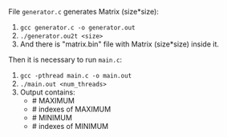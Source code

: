 File `generator.c` generates Matrix (size\*size):

1. `gcc generator.c -o generator.out`
2. `./generator.ou2t <size>`
3. And there is "matrix.bin" file with Matrix (size\*size) inside it.


Then it is necessary to run `main.c`:

1. `gcc -pthread main.c -o main.out`
2. `./main.out <num_threads>`
3. Output contains:
    - \# MAXIMUM
    - \# indexes of MAXIMUM
    - \# MINIMUM
    - \# indexes of MINIMUM
